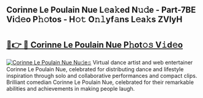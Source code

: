 ## Corinne Le Poulain Nue L𝚎a𝚔ed N𝚞𝚍e - Part-7BE Vi𝚍𝚎o P𝚑𝚘tos - H𝚘𝚝 O𝚗𝚕yf𝚊ns L𝚎a𝚔s ZVlyH

# <h2><a href="http://kf3w69.oniu.top/?m=Corinne+Le+Poulain+Nue">🔗👉 🔴 Corinne Le Poulain Nue P𝚑ot𝚘𝚜 V𝚒d𝚎o</a></h2>

[![Corinne Le Poulain Nue Nu𝚍e𝚜](https://i.imgur.com/0qMVB7G.gif)](http://kf3w69.oniu.top/?m=Corinne+Le+Poulain+Nue)
Virtual dance artist and web entertainer Corinne Le Poulain Nue, celebrated for distributing dance and lifestyle inspiration through solo and collaborative performances and compact clips. Brilliant comedian Corinne Le Poulain Nue, celebrated for their remarkable abilities and achievements in making people laugh.  
